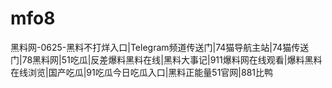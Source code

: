 # mfo8
黑料网-0625-黑料不打烊入口|Telegram频道传送门|74猫导航主站|74猫传送门|78黑料网|51吃瓜|反差爆料黑料在线|黑料大事记|911爆料网在线观看|爆料黑料在线浏览|国产吃瓜|91吃瓜今日吃瓜入口|黑料正能量51官网|881比鸭

